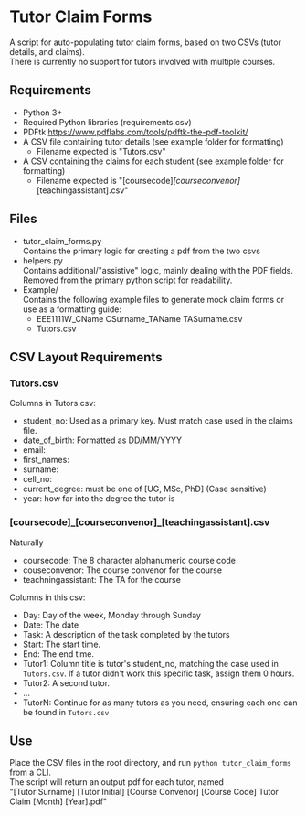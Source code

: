 # Tutor Claim Forms
A script for auto-populating tutor claim forms, based on two CSVs (tutor details, and claims).  
There is currently no support for tutors involved with multiple courses.

 
## Requirements
 - Python 3+
 - Required Python libraries (requirements.csv)
 - PDFtk https://www.pdflabs.com/tools/pdftk-the-pdf-toolkit/
 - A CSV file containing tutor details (see example folder for formatting)
    - Filename expected is "Tutors.csv"
 - A CSV containing the claims for each student (see example folder for formatting)
    - Filename expected is "[coursecode]_[courseconvenor]_[teachingassistant].csv"

## Files
- tutor_claim_forms.py  
    Contains the primary logic for creating a pdf from the two csvs
- helpers.py  
    Contains additional/"assistive" logic, mainly dealing with the PDF fields. Removed from the primary python script for readability.
- Example/  
    Contains the following example files to generate mock claim forms or use as a formatting guide:
    - EEE1111W_CName CSurname_TAName TASurname.csv
    - Tutors.csv  
    
## CSV Layout Requirements
### Tutors.csv
Columns in Tutors.csv:
- student_no: Used as a primary key. Must match case used in the claims file. 
- date_of_birth: Formatted as DD/MM/YYYY 
- email: 
- first_names: 
- surname: 
- cell_no:
- current_degree: must be one of [UG, MSc, PhD] (Case sensitive)
- year: how far into the degree the tutor is
 
 ### [coursecode]\_[courseconvenor]\_[teachingassistant].csv
 Naturally
 - coursecode: The 8 character alphanumeric course code
 - couseconvenor: The course convenor for the course
 - teachningassistant: The TA for the course
 
 Columns in this csv:
 - Day: Day of the week, Monday through Sunday
 - Date: The date
 - Task: A description of the task completed by the tutors
 - Start: The start time.
 - End: The end time.
 - Tutor1: Column title is tutor's student_no, matching the case used in `Tutors.csv`. If a tutor didn't work this specific task, assign them 0 hours.
 - Tutor2: A second tutor. 
 - ...
 - TutorN: Continue for as many tutors as you need, ensuring each one can be found in `Tutors.csv`
 
## Use
Place the CSV files in the root directory, and run `python tutor_claim_forms` from a CLI.  
The script will return an output pdf for each tutor, named  
"[Tutor Surname] [Tutor Initial] [Course Convenor] [Course Code] Tutor Claim [Month] [Year].pdf"
